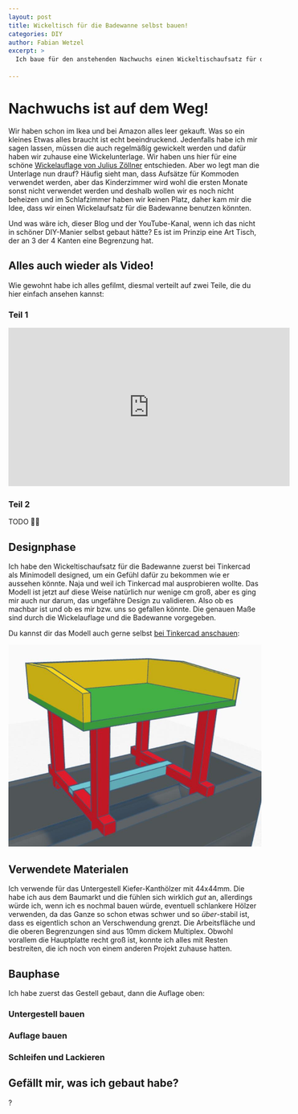 ```yaml
---
layout: post
title: Wickeltisch für die Badewanne selbst bauen!
categories: DIY
author: Fabian Wetzel
excerpt: >
  Ich baue für den anstehenden Nachwuchs einen Wickeltischaufsatz für die Badewanne.

---
```


# Nachwuchs ist auf dem Weg!

Wir haben schon im Ikea und bei Amazon alles leer gekauft. Was so ein kleines Etwas alles braucht ist echt beeindruckend. Jedenfalls habe ich mir sagen lassen, müssen die auch regelmäßíg gewickelt werden und dafür haben wir zuhause eine Wickelunterlage. Wir haben uns hier für eine schöne [Wickelauflage von Julius Zöllner](https://amzn.to/2OH8wSl) entschieden. Aber wo legt man die Unterlage nun drauf? Häufig sieht man, dass Aufsätze für Kommoden verwendet werden, aber das Kinderzimmer wird wohl die ersten Monate sonst nicht verwendet werden und deshalb wollen wir es noch nicht beheizen und im Schlafzimmer haben wir keinen Platz, daher kam mir die Idee, dass wir einen Wickelaufsatz für die Badewanne benutzen könnten.

Und was wäre ich, dieser Blog und der YouTube-Kanal, wenn ich das nicht in schöner DIY-Manier selbst gebaut hätte? Es ist im Prinzip eine Art Tisch, der an 3 der 4 Kanten eine Begrenzung hat.

## Alles auch wieder als Video!

Wie gewohnt habe ich alles gefilmt, diesmal verteilt auf zwei Teile, die du hier einfach ansehen kannst:

### Teil 1

<iframe width="560" height="315" src="https://www.youtube.com/embed/NUkXneJndOw" frameborder="0" allow="autoplay; encrypted-media" allowfullscreen></iframe>

### Teil 2

TODO 🦆💥

## Designphase

Ich habe den Wickeltischaufsatz für die Badewanne zuerst bei Tinkercad als Minimodell designed, um ein Gefühl dafür zu bekommen wie er aussehen könnte. Naja und weil ich Tinkercad mal ausprobieren wollte. Das Modell ist jetzt auf diese Weise natürlich nur wenige cm groß, aber es ging mir auch nur darum, das ungefähre Design zu validieren. Also ob es machbar ist und ob es mir bzw. uns so gefallen könnte. Die genauen Maße sind durch die Wickelauflage und die Badewanne vorgegeben.

Du kannst dir das Modell auch gerne selbst [bei Tinkercad anschauen](https://www.tinkercad.com/things/6ZwW7RE8nSv):

[![Tinkercad Modell des Wickeltischaufsatzes für die Badewanne](/assets/2018_mixed/wickeltisch/tinkercad_design.jpg)](https://www.tinkercad.com/things/6ZwW7RE8nSv)

## Verwendete Materialen

Ich verwende für das Untergestell Kiefer-Kanthölzer mit 44x44mm. Die habe ich aus dem Baumarkt und die fühlen sich wirklich *gut* an, allerdings würde ich, wenn ich es nochmal bauen würde, eventuell schlankere Hölzer verwenden, da das Ganze so schon etwas schwer und so *über*-stabil ist, dass es eigentlich schon an Verschwendung grenzt. Die Arbeitsfläche und die oberen Begrenzungen sind aus 10mm dickem Multiplex. Obwohl vorallem die Hauptplatte recht groß ist, konnte ich alles mit Resten bestreiten, die ich noch von einem anderen Projekt zuhause hatten.

## Bauphase

Ich habe zuerst das Gestell gebaut, dann die Auflage oben:

### Untergestell bauen



### Auflage bauen

### Schleifen und Lackieren

## Gefällt mir, was ich gebaut habe?

?